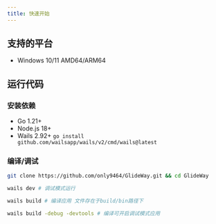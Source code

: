 ```yaml
---
title: 快速开始
---
```



## 支持的平台

- Windows 10/11 AMD64/ARM64

## 运行代码

### 安装依赖

- Go 1.21+
- Node.js 18+
- Wails 2.92+  `go install github.com/wailsapp/wails/v2/cmd/wails@latest`

### 编译/调试

``````sh
git clone https://github.com/only9464/GlideWay.git && cd GlideWay

wails dev # 调试模式运行

wails build # 编译应用 文件存在于build/bin路径下

wails build -debug -devtools # 编译可开启调试模式应用
``````

